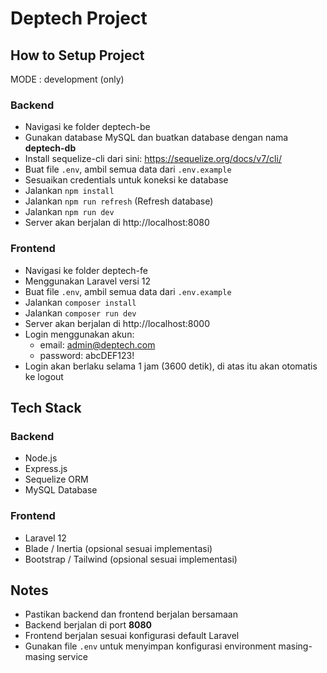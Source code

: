 # Deptech Project

## How to Setup Project

MODE : development (only)

### Backend

- Navigasi ke folder deptech-be
- Gunakan database MySQL dan buatkan database dengan nama **deptech-db**  
- Install sequelize-cli dari sini: https://sequelize.org/docs/v7/cli/  
- Buat file `.env`, ambil semua data dari `.env.example`  
- Sesuaikan credentials untuk koneksi ke database  
- Jalankan `npm install`  
- Jalankan `npm run refresh` (Refresh database)  
- Jalankan `npm run dev`  
- Server akan berjalan di http://localhost:8080  

### Frontend

- Navigasi ke folder deptech-fe
- Menggunakan Laravel versi 12  
- Buat file `.env`, ambil semua data dari `.env.example`  
- Jalankan `composer install`  
- Jalankan `composer run dev`
- Server akan berjalan di http://localhost:8000 
- Login menggunakan akun:  
  - email: admin@deptech.com  
  - password: abcDEF123!  
- Login akan berlaku selama 1 jam (3600 detik), di atas itu akan otomatis ke logout  

## Tech Stack

### Backend
- Node.js  
- Express.js  
- Sequelize ORM  
- MySQL Database  

### Frontend
- Laravel 12  
- Blade / Inertia (opsional sesuai implementasi)  
- Bootstrap / Tailwind (opsional sesuai implementasi)  

## Notes

- Pastikan backend dan frontend berjalan bersamaan  
- Backend berjalan di port **8080**  
- Frontend berjalan sesuai konfigurasi default Laravel  
- Gunakan file `.env` untuk menyimpan konfigurasi environment masing-masing service  
